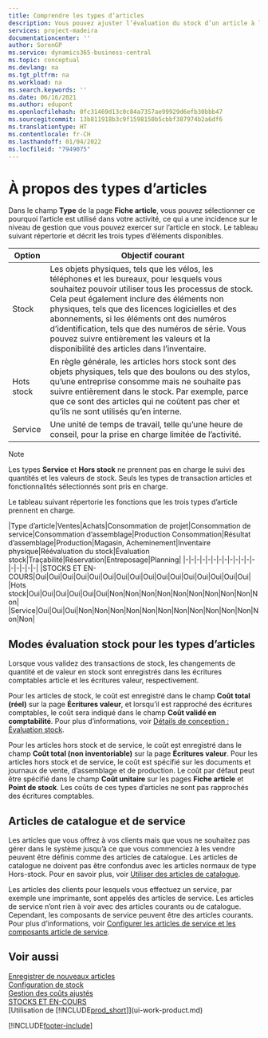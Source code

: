 ```yaml
---
title: Comprendre les types d’articles
description: Vous pouvez ajuster l’évaluation du stock d’un article à l’aide des méthodes FIFO ou d’évaluation stock moyen, lorsque les coûts article sont modifiés pour des motifs autres que les transactions.
services: project-madeira
documentationcenter: ''
author: SorenGP
ms.service: dynamics365-business-central
ms.topic: conceptual
ms.devlang: na
ms.tgt_pltfrm: na
ms.workload: na
ms.search.keywords: ''
ms.date: 06/16/2021
ms.author: edupont
ms.openlocfilehash: 0fc31469d13c0c84a7357ae99929d6efb30bbb47
ms.sourcegitcommit: 13b811918b3c9f1598150b5cbbf387974b2a6df6
ms.translationtype: HT
ms.contentlocale: fr-CH
ms.lasthandoff: 01/04/2022
ms.locfileid: "7949075"
---
```

# <a name="about-item-types"></a>À propos des types d’articles
Dans le champ **Type** de la page **Fiche article**, vous pouvez sélectionner ce pourquoi l’article est utilisé dans votre activité, ce qui a une incidence sur le niveau de gestion que vous pouvez exercer sur l’article en stock. Le tableau suivant répertorie et décrit les trois types d’éléments disponibles.

|Option|Objectif courant|
|------|-----------|
|Stock|Les objets physiques, tels que les vélos, les téléphones et les bureaux, pour lesquels vous souhaitez pouvoir utiliser tous les processus de stock. Cela peut également inclure des éléments non physiques, tels que des licences logicielles et des abonnements, si les éléments ont des numéros d’identification, tels que des numéros de série. Vous pouvez suivre entièrement les valeurs et la disponibilité des articles dans l’inventaire.|
|Hots stock|En règle générale, les articles hors stock sont des objets physiques, tels que des boulons ou des stylos, qu’une entreprise consomme mais ne souhaite pas suivre entièrement dans le stock. Par exemple, parce que ce sont des articles qui ne coûtent pas cher et qu’ils ne sont utilisés qu’en interne.|
|Service|Une unité de temps de travail, telle qu’une heure de conseil, pour la prise en charge limitée de l’activité.|

> [!NOTE]
> Les types **Service** et **Hors stock** ne prennent pas en charge le suivi des quantités et les valeurs de stock. Seuls les types de transaction articles et fonctionnalités sélectionnés sont pris en charge.

Le tableau suivant répertorie les fonctions que les trois types d’article prennent en charge.

|Type d’article|Ventes|Achats|Consommation de projet|Consommation de service|Consommation d’assemblage|Production Consommation|Résultat d’assemblage|Production|Magasin, Acheminement|Inventaire physique|Réévaluation du stock|Évaluation stock|Traçabilité|Réservation|Entreposage|Planning|
|-|-|-|-|-|-|-|-|-|-|-|-|-|-|-|-|-|-|
|STOCKS ET EN-COURS|Oui|Oui|Oui|Oui|Oui|Oui|Oui|Oui|Oui|Oui|Oui|Oui|Oui|Oui|Oui|Oui|
|Hots stock|Oui|Oui|Oui|Oui|Oui|Oui|Non|Non|Non|Non|Non|Non|Non|Non|Non|Non|
|Service|Oui|Oui|Oui|Non|Non|Non|Non|Non|Non|Non|Non|Non|Non|Non|Non|Non|

## <a name="costing-methods-for-types-of-items"></a>Modes évaluation stock pour les types d’articles
Lorsque vous validez des transactions de stock, les changements de quantité et de valeur en stock sont enregistrés dans les écritures comptables article et les écritures valeur, respectivement. 

Pour les articles de stock, le coût est enregistré dans le champ **Coût total (réel)** sur la page **Écritures valeur**, et lorsqu’il est rapproché des écritures comptables, le coût sera indiqué dans le champ **Coût validé en comptabilité**. Pour plus d’informations, voir [Détails de conception : Évaluation stock](design-details-inventory-costing.md).

Pour les articles hors stock et de service, le coût est enregistré dans le champ **Coût total (non inventoriable)** sur la page **Écritures valeur**. Pour les articles hors stock et de service, le coût est spécifié sur les documents et journaux de vente, d’assemblage et de production. Le coût par défaut peut être spécifié dans le champ **Coût unitaire** sur les pages **Fiche article** et **Point de stock**. Les coûts de ces types d’articles ne sont pas rapprochés des écritures comptables. 

## <a name="catalog-and-service-items"></a>Articles de catalogue et de service
Les articles que vous offrez à vos clients mais que vous ne souhaitez pas gérer dans le système jusqu’à ce que vous commenciez à les vendre peuvent être définis comme des articles de catalogue. Les articles de catalogue ne doivent pas être confondus avec les articles normaux de type Hors-stock. Pour en savoir plus, voir [Utiliser des articles de catalogue](inventory-how-work-nonstock-items.md).

Les articles des clients pour lesquels vous effectuez un service, par exemple une imprimante, sont appelés des articles de service. Les articles de service n’ont rien à voir avec des articles courants ou de catalogue. Cependant, les composants de service peuvent être des articles courants. Pour plus d’informations, voir [Configurer les articles de service et les composants article de service](service-how-setup-service-items.md).

## <a name="see-also"></a>Voir aussi
[Enregistrer de nouveaux articles](inventory-how-register-new-items.md)  
[Configuration de stock](inventory-setup-inventory.md)  
[Gestion des coûts ajustés](finance-manage-inventory-costs.md)  
[STOCKS ET EN-COURS](inventory-manage-inventory.md)  
[Utilisation de [!INCLUDE[prod_short](includes/prod_short.md)]](ui-work-product.md)


[!INCLUDE[footer-include](includes/footer-banner.md)]